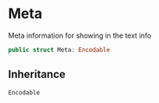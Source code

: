 # Meta

Meta information for showing in the text info

``` swift
public struct Meta:​ Encodable
```

## Inheritance

`Encodable`
